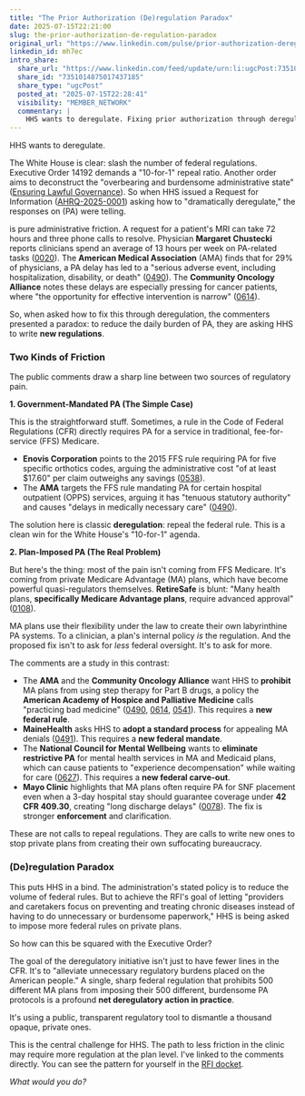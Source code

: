 ```yaml
---
title: "The Prior Authorization (De)regulation Paradox"
date: 2025-07-15T22:21:00
slug: the-prior-authorization-de-regulation-paradox
original_url: "https://www.linkedin.com/pulse/prior-authorization-deregulation-paradox-josh-mandel-md-mh7ec"
linkedin_id: mh7ec
intro_share:
  share_url: "https://www.linkedin.com/feed/update/urn:li:ugcPost:7351014875017437185"
  share_id: "7351014875017437185"
  share_type: "ugcPost"
  posted_at: "2025-07-15T22:28:41"
  visibility: "MEMBER_NETWORK"
  commentary: |
    HHS wants to deregulate. Fixing prior authorization through deregulation presents a paradox. Here's the lay of the land, based on this week's AHRQ RFI responses.
---
```


HHS wants to deregulate.

The White House is clear: slash the number of federal regulations. Executive Order 14192 demands a "10-for-1" repeal ratio. Another order aims to deconstruct the "overbearing and burdensome administrative state" ([Ensuring Lawful Governance](https://www.whitehouse.gov/presidential-actions/2025/02/ensuring-lawful-governance-and-implementing-the-presidents-department-of-government-efficiency-regulatory-initiative/)). So when HHS issued a Request for Information ([AHRQ-2025-0001](http://joshuamandel.com/regulations.gov-comment-browser/AHRQ-2025-0001-0001/)) asking how to "dramatically deregulate," the responses on (PA) were telling.

is pure administrative friction. A request for a patient's MRI can take 72 hours and three phone calls to resolve. Physician **Margaret Chustecki** reports clinicians spend an average of 13 hours per week on PA-related tasks ([0020](http://joshuamandel.com/regulations.gov-comment-browser/AHRQ-2025-0001-0001/#/comments/AHRQ-2025-0001-0020)). The **American Medical Association** (AMA) finds that for 29% of physicians, a PA delay has led to a "serious adverse event, including hospitalization, disability, or death" ([0490](http://joshuamandel.com/regulations.gov-comment-browser/AHRQ-2025-0001-0001/#/comments/AHRQ-2025-0001-0490)). The **Community Oncology Alliance** notes these delays are especially pressing for cancer patients, where "the opportunity for effective intervention is narrow" ([0614](http://joshuamandel.com/regulations.gov-comment-browser/AHRQ-2025-0001-0001/#/comments/AHRQ-2025-0001-0614)).

So, when asked how to fix this through deregulation, the commenters presented a paradox: to reduce the daily burden of PA, they are asking HHS to write **new regulations**.

### Two Kinds of Friction

The public comments draw a sharp line between two sources of regulatory pain.

**1. Government-Mandated PA (The Simple Case)**

This is the straightforward stuff. Sometimes, a rule in the Code of Federal Regulations (CFR) directly requires PA for a service in traditional, fee-for-service (FFS) Medicare.

* **Enovis Corporation** points to the 2015 FFS rule requiring PA for five specific orthotics codes, arguing the administrative cost "of at least $17.60" per claim outweighs any savings ([0538](http://joshuamandel.com/regulations.gov-comment-browser/AHRQ-2025-0001-0001/#/comments/AHRQ-2025-0001-0538)).
* The **AMA** targets the FFS rule mandating PA for certain hospital outpatient (OPPS) services, arguing it has "tenuous statutory authority" and causes "delays in medically necessary care" ([0490](http://joshuamandel.com/regulations.gov-comment-browser/AHRQ-2025-0001-0001/#/comments/AHRQ-2025-0001-0490)).

The solution here is classic **deregulation**: repeal the federal rule. This is a clean win for the White House's "10-for-1" agenda.

**2. Plan-Imposed PA (The Real Problem)**

But here's the thing: most of the pain isn't coming from FFS Medicare. It's coming from private Medicare Advantage (MA) plans, which have become powerful quasi-regulators themselves. **RetireSafe** is blunt: "Many health plans, **specifically Medicare Advantage plans**, require advanced approval" ([0108](http://joshuamandel.com/regulations.gov-comment-browser/AHRQ-2025-0001-0001/#/comments/AHRQ-2025-0001-0108)).

MA plans use their flexibility under the law to create their own labyrinthine PA systems. To a clinician, a plan's internal policy *is* the regulation. And the proposed fix isn't to ask for *less* federal oversight. It's to ask for more.

The comments are a study in this contrast:

* The **AMA** and the **Community Oncology Alliance** want HHS to **prohibit** MA plans from using step therapy for Part B drugs, a policy the **American Academy of Hospice and Palliative Medicine** calls "practicing bad medicine" ([0490](http://joshuamandel.com/regulations.gov-comment-browser/AHRQ-2025-0001-0001/#/comments/AHRQ-2025-0001-0490), [0614](http://joshuamandel.com/regulations.gov-comment-browser/AHRQ-2025-0001-0001/#/comments/AHRQ-2025-0001-0614), [0541](http://joshuamandel.com/regulations.gov-comment-browser/AHRQ-2025-0001-0001/#/comments/AHRQ-2025-0001-0541)). This requires a **new federal rule**.
* **MaineHealth** asks HHS to **adopt a standard process** for appealing MA denials ([0491](http://joshuamandel.com/regulations.gov-comment-browser/AHRQ-2025-0001-0001/#/comments/AHRQ-2025-0001-0491)). This requires a **new federal mandate**.
* The **National Council for Mental Wellbeing** wants to **eliminate restrictive PA** for mental health services in MA and Medicaid plans, which can cause patients to "experience decompensation" while waiting for care ([0627](http://joshuamandel.com/regulations.gov-comment-browser/AHRQ-2025-0001-0001/#/comments/AHRQ-2025-0001-0627)). This requires a **new federal carve-out**.
* **Mayo Clinic** highlights that MA plans often require PA for SNF placement even when a 3-day hospital stay should guarantee coverage under **42 CFR 409.30**, creating "long discharge delays" ([0078](http://joshuamandel.com/regulations.gov-comment-browser/AHRQ-2025-0001-0001/#/comments/AHRQ-2025-0001-0078)). The fix is stronger **enforcement** and clarification.

These are not calls to repeal regulations. They are calls to write new ones to stop private plans from creating their own suffocating bureaucracy.

### (De)regulation Paradox

This puts HHS in a bind. The administration's stated policy is to reduce the volume of federal rules. But to achieve the RFI's goal of letting "providers and caretakers focus on preventing and treating chronic diseases instead of having to do unnecessary or burdensome paperwork," HHS is being asked to impose more federal rules on private plans.

So how can this be squared with the Executive Order?

The goal of the deregulatory initiative isn't just to have fewer lines in the CFR. It's to "alleviate unnecessary regulatory burdens placed on the American people." A single, sharp federal regulation that prohibits 500 different MA plans from imposing their 500 different, burdensome PA protocols is a profound **net deregulatory action in practice**.

It's using a public, transparent regulatory tool to dismantle a thousand opaque, private ones.

This is the central challenge for HHS. The path to less friction in the clinic may require more regulation at the plan level. I've linked to the comments directly. You can see the pattern for yourself in the [RFI docket](http://joshuamandel.com/regulations.gov-comment-browser/AHRQ-2025-0001-0001/).

*What would you do?*